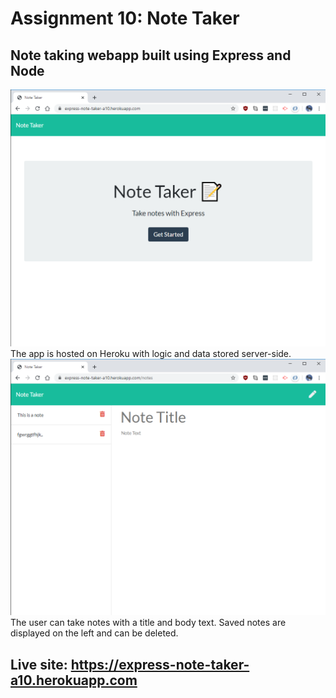 # Assignment 10: Note Taker

## Note taking webapp built using Express and Node

![home](images/home.png)
The app is hosted on Heroku with logic and data stored server-side.
![notes](images/notes.png)
The user can take notes with a title and body text. Saved notes are displayed on the left and can be deleted.

## Live site: https://express-note-taker-a10.herokuapp.com
